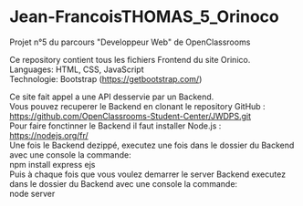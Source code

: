 # Jean-FrancoisTHOMAS_5_Orinoco
Projet n°5 du parcours "Developpeur Web" de OpenClassrooms

Ce repository contient tous les fichiers Frontend du site Orinico.  
Languages: HTML, CSS, JavaScript  
Technologie: Bootstrap (https://getbootstrap.com/)  

Ce site fait appel a une API desservie par un Backend.    
Vous pouvez recuperer le Backend en clonant le repository GitHub : https://github.com/OpenClassrooms-Student-Center/JWDPS.git   
Pour faire fonctinner le Backend il faut installer Node.js : https://nodejs.org/fr/   
Une fois le Backend dezippé, executez une fois dans le dossier du Backend avec une console la commande:     
npm install express ejs   
Puis à chaque fois que vous voulez demarrer le server Backend executez dans le dossier du Backend avec une console la commande:     
node server   
